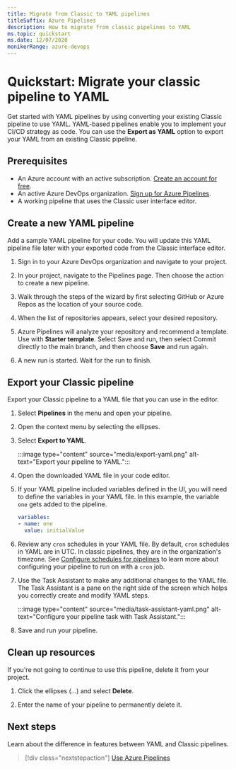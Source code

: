 ```yaml
---
title: Migrate from Classic to YAML pipelines
titleSuffix: Azure Pipelines
description: How to migrate from classic pipelines to YAML
ms.topic: quickstart
ms.date: 12/07/2020
monikerRange: azure-devops
---
```


# Quickstart: Migrate your classic pipeline to YAML

Get started with YAML pipelines by using converting your existing Classic pipeline to use YAML. YAML-based pipelines enable you to implement your CI/CD strategy as code. You can use the **Export as YAML** option to export your YAML from an existing Classic pipeline. 


## Prerequisites

- An Azure account with an active subscription. [Create an account for free](https://azure.microsoft.com/free/?WT.mc_id=A261C142F).
- An active Azure DevOps organization. [Sign up for Azure Pipelines](../get-started/pipelines-sign-up.md).
- A working pipeline that uses the Classic user interface editor. 

## Create a new YAML pipeline

Add a sample YAML pipeline for your code. You will update this YAML pipeline file later with your exported code from the Classic  interface editor. 

1. Sign in to your Azure DevOps organization and navigate to your project.

1. In your project, navigate to the Pipelines page. Then choose the action to create a new pipeline.

1. Walk through the steps of the wizard by first selecting GitHub or Azure Repos as the location of your source code.

1. When the list of repositories appears, select your desired repository.

1. Azure Pipelines will analyze your repository and recommend a template. Use with **Starter template**. Select Save and run, then select Commit directly to the main branch, and then choose **Save** and run again.

1. A new run is started. Wait for the run to finish.

## Export your Classic pipeline 

Export your Classic pipeline to a YAML file that you can use in the editor. 

1. Select **Pipelines** in the menu and open your pipeline. 

1. Open the context menu by selecting the ellipses. 

1. Select **Export to YAML**. 

    :::image type="content" source="media/export-yaml.png" alt-text="Export your pipeline to YAML.":::

1. Open the downloaded YAML file in your code editor. 


1. If your YAML pipeline included variables defined in the UI, you will need to define the variables in your YAML file. In this example, the variable `one` gets added to the pipeline. 

    ```yaml
    variables:
    - name: one
      value: initialValue 
   ``` 

1. Review any `cron` schedules in your YAML file. By default, `cron` schedules in YAML are in UTC. In classic pipelines, they are in the organization's timezone. See [Configure schedules for pipelines](../process/scheduled-triggers.md) to learn more about configuring your pipeline to run on with a `cron` job. 
 
1. Use the Task Assistant to make any additional changes to the YAML file. The Task Assistant is a pane on the right side of the screen which helps you correctly create and modify YAML steps. 

    :::image type="content" source="media/task-assistant-yaml.png" alt-text="Configure your pipeline task with Task Assistant.":::    
 
1. Save and run your pipeline. 

## Clean up resources

If you're not going to continue to use this pipeline, delete it from your project.

1. Click the ellipses (...) and select **Delete**. 

1. Enter the name of your pipeline to permanently delete it.

## Next steps

Learn about the difference in features between YAML and Classic pipelines. 

> [!div class="nextstepaction"]
> [Use Azure Pipelines](../get-started/pipelines-get-started.md)

